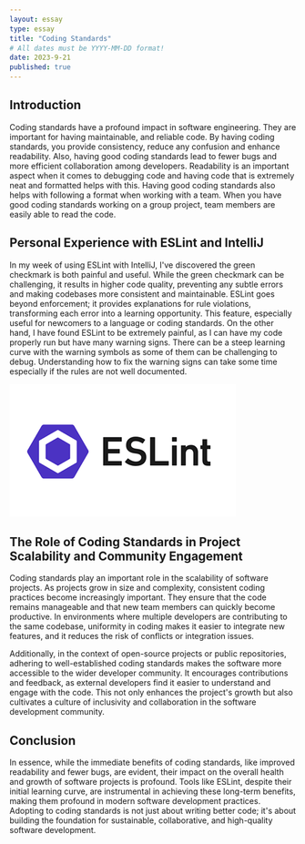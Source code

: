```yaml
---
layout: essay
type: essay
title: "Coding Standards"
# All dates must be YYYY-MM-DD format!
date: 2023-9-21
published: true
---
```


## Introduction

Coding standards have a profound impact in software engineering. They are important for having maintainable, and reliable code. By having coding standards, you  provide consistency, reduce any confusion and enhance readability. Also, having good coding standards lead to fewer bugs and more efficient collaboration among developers. Readability is an important aspect when it comes to debugging code and having code that is extremely neat and formatted helps with this. Having good coding standards also helps with following a format when working with a team. When you have good coding standards working on a group project, team members are easily able to read the code.

## Personal Experience with ESLint and IntelliJ

In my week of using ESLint with IntelliJ, I've discovered the green checkmark is both painful and useful. While the green checkmark can be challenging, it  results in higher code quality, preventing any subtle errors and making codebases more consistent and maintainable. ESLint goes beyond enforcement; it provides explanations for rule violations, transforming each error into a learning opportunity. This feature, especially useful for newcomers to a language or coding standards. On the other hand, I have found ESLint to be extremely painful, as I can have my code properly run but have many warning signs. There can be a steep learning curve with the warning symbols as some of them can be challenging to debug. Understanding how to fix the warning signs can take some time especially if the rules are not well documented.
<div class="text-center p-4">
  <img  src="../img/eslint.png" class="img-thumbnail" >
</div> 

## The Role of Coding Standards in Project Scalability and Community Engagement

Coding standards play an important role in the scalability of software projects. As projects grow in size and complexity, consistent coding practices become increasingly important. They ensure that the code remains manageable and that new team members can quickly become productive. In environments where multiple developers are contributing to the same codebase, uniformity in coding makes it easier to integrate new features, and it reduces the risk of conflicts or integration issues.

Additionally, in the context of open-source projects or public repositories, adhering to well-established coding standards makes the software more accessible to the wider developer community. It encourages contributions and feedback, as external developers find it easier to understand and engage with the code. This not only enhances the project's growth but also cultivates a culture of inclusivity and collaboration in the software development community.

## Conclusion

In essence, while the immediate benefits of coding standards, like improved readability and fewer bugs, are evident, their impact on the overall health and growth of software projects is profound. Tools like ESLint, despite their initial learning curve, are instrumental in achieving these long-term benefits, making them profound in modern software development practices. Adopting to coding standards is not just about writing better code; it's about building the foundation for sustainable, collaborative, and high-quality software development.
